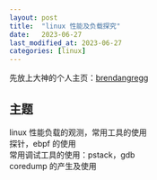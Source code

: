 ```yaml
---
layout: post
title:  "linux 性能及负载探究"
date:   2023-06-27
last_modified_at: 2023-06-27
categories: [linux]
---
```


先放上大神的个人主页：[brendangregg](https://www.brendangregg.com/index.html)  

## 主题
linux 性能负载的观测，常用工具的使用  
探针，ebpf 的使用  
常用调试工具的使用：pstack，gdb  
coredump 的产生及使用  

